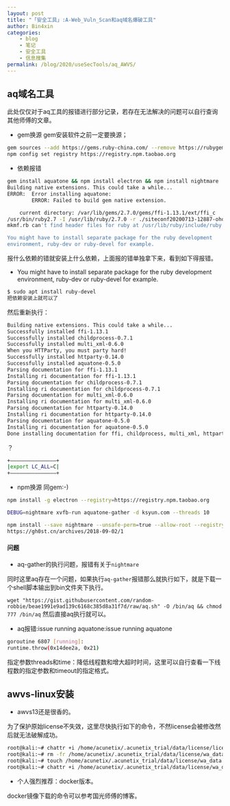 ```yaml
---
layout: post
title: "「安全工具」:A-Web_Vuln_Scan和aq域名爆破工具"
author: Bin4xin
categories:
    - blog
    - 笔记
    - 安全工具
    - 信息搜集
permalink: /blog/2020/useSecTools/aq_AWVS/
---
```



## aq域名工具

此处仅仅对于aq工具的报错进行部分记录，若存在无法解决的问题可以自行查询其他师傅的文章。

* gem换源
gem安装软件之前一定要换源；

```bash
gem sources --add https://gems.ruby-china.com/ --remove https://rubygems.org/
npm config set registry https://registry.npm.taobao.org
```

* 依赖报错

```bash
gem install aquatone && npm install electron && npm install nightmare
Building native extensions. This could take a while...
ERROR:  Error installing aquatone:
        ERROR: Failed to build gem native extension.

    current directory: /var/lib/gems/2.7.0/gems/ffi-1.13.1/ext/ffi_c
/usr/bin/ruby2.7 -I /usr/lib/ruby/2.7.0 -r ./siteconf20200713-12887-ohoa28.rb extconf.rb
mkmf.rb can't find header files for ruby at /usr/lib/ruby/include/ruby.h

You might have to install separate package for the ruby development
environment, ruby-dev or ruby-devel for example.

```
报什么依赖的错就安装上什么依赖，上面报的错单独拿下来，看到如下得报错。

* You might have to install separate package for the ruby development environment, ruby-dev or ruby-devel for example.

```bash
$ sudo apt install ruby-devel
把依赖安装上就可以了
```
然后重新执行：
```bash
Building native extensions. This could take a while...
Successfully installed ffi-1.13.1
Successfully installed childprocess-0.7.1
Successfully installed multi_xml-0.6.0
When you HTTParty, you must party hard!
Successfully installed httparty-0.14.0
Successfully installed aquatone-0.5.0
Parsing documentation for ffi-1.13.1
Installing ri documentation for ffi-1.13.1
Parsing documentation for childprocess-0.7.1
Installing ri documentation for childprocess-0.7.1
Parsing documentation for multi_xml-0.6.0
Installing ri documentation for multi_xml-0.6.0
Parsing documentation for httparty-0.14.0
Installing ri documentation for httparty-0.14.0
Parsing documentation for aquatone-0.5.0
Installing ri documentation for aquatone-0.5.0
Done installing documentation for ffi, childprocess, multi_xml, httparty, aquatone after 6 seconds
```
？
```bash
+———————————————+
|export LC_ALL=C|
+———————————————+
```

* npm换源
同gem:-)

```bash
npm install -g electron --registry=https://registry.npm.taobao.org

DEBUG=nightmare xvfb-run aquatone-gather -d ksyun.com --threads 10

npm install --save nightmare --unsafe-perm=true --allow-root --registry=https://registry.npm.taobao.org
https://gh0st.cn/archives/2018-09-02/1
```

#### 问题

* aq-gather的执行问题，报错有关于`nightmare`

同时这里aq存在一个问题，如果执行`aq-gather`报错那么就执行如下，就是下载一个shell脚本输出到bin文件夹下执行。

`wget "https://gist.githubusercontent.com/random-robbie/beae1991e9ad139c6168c385d8a31f7d/raw/aq.sh" -O /bin/aq && chmod 777 /bin/aq`
然后直接aq执行就可以。

* aq报错:issue running aquatone:issue running aquatone

```bash
goroutine 6807 [running]:
runtime.throw(0x14dee2a, 0x21)
```
指定参数threads和time：降低线程数和增大超时时间，这里可以自行查看一下线程数的指定参数和timeout的指定格式。


## awvs-linux安装
* awvs13还是很香的。

为了保护原始license不失效，这里尽快执行如下的命令，不然license会被修改然后就无法破解成功。

```bash
root@kali:~# chattr +i /home/acunetix/.acunetix_trial/data/license/license_info.json
root@kali:~# rm -fr /home/acunetix/.acunetix_trial/data/license/wa_data.dat
root@kali:~# touch /home/acunetix/.acunetix_trial/data/license/wa_data.dat
root@kali:~# chattr +i /home/acunetix/.acunetix_trial/data/license/wa_data.dat
```

* 个人强烈推荐：docker版本。

docker镜像下载的命令可以参考国光师傅的博客。
